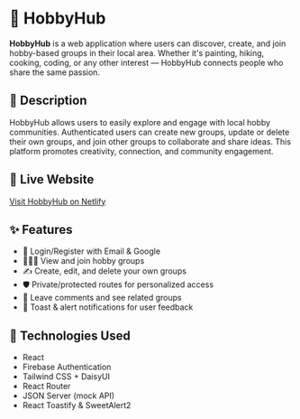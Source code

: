 # 🎯 HobbyHub

**HobbyHub** is a web application where users can discover, create, and join hobby-based groups in their local area. Whether it's painting, hiking, cooking, coding, or any other interest — HobbyHub connects people who share the same passion.

## 📝 Description

HobbyHub allows users to easily explore and engage with local hobby communities. Authenticated users can create new groups, update or delete their own groups, and join other groups to collaborate and share ideas. This platform promotes creativity, connection, and community engagement.

## 🔗 Live Website

[Visit HobbyHub on Netlify](https://chic-bunny-357f50.netlify.app/)

## ✨ Features

- 🔐 Login/Register with Email & Google
- 🧑‍🤝‍🧑 View and join hobby groups
- ✍️ Create, edit, and delete your own groups
- 🛡️ Private/protected routes for personalized access
- 💬 Leave comments and see related groups
- 🔔 Toast & alert notifications for user feedback

## 🔧 Technologies Used

- React
- Firebase Authentication
- Tailwind CSS + DaisyUI
- React Router
- JSON Server (mock API)
- React Toastify & SweetAlert2
